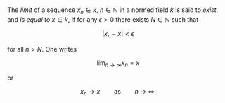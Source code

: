 The *limit* of a sequence $x_n \in k$, $n \in \mathbb{N}$ in a normed field $k$ is said to *exist*, and *is equal to* $x \in k$, if for any $\epsilon > 0$ there exists $N \in \mathbb{N}$ such that 

$$
| x_n - x | < \epsilon
$$

for all $n > N$. One writes

$$
\lim_{n\to\infty} x_n = x
$$

or

$$
x_n \to x \qquad \text{as} \qquad n \to \infty.
$$
